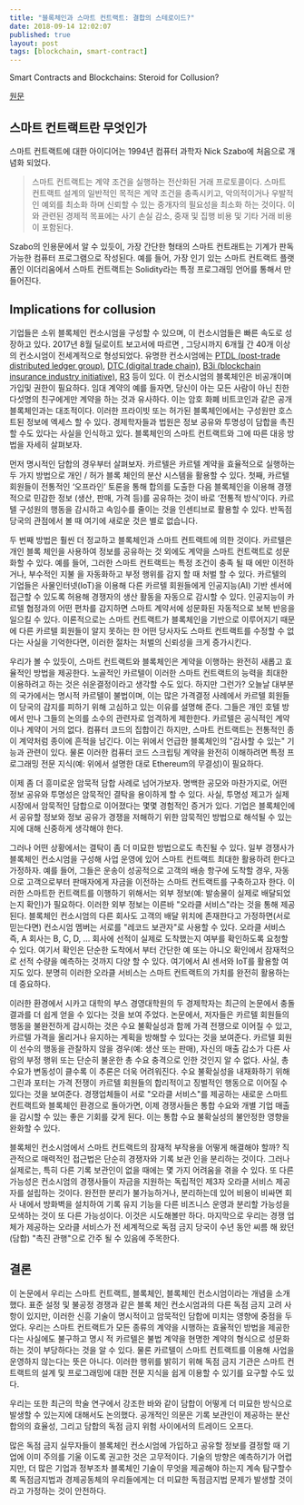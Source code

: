 ```yaml
---
title: "블록체인과 스마트 컨트랙트: 결합의 스테로이드?"
date: 2018-09-14 12:02:07
published: true
layout: post
tags: [blockchain, smart-contract]
---
```


Smart Contracts and Blockchains: Steroid for Collusion?

[원문](https://papers.ssrn.com/sol3/papers.cfm?abstract_id=3187010)

## 스마트 컨트랙트란 무엇인가

스마트 컨트랙트에 대한 아이디어는 1994년 컴퓨터 과학자 Nick Szabo에 처음으로 개념화 되었다.

> 스마트 컨트랙트는 계약 조건을 실행하는 전산화된 거래 프로토콜이다. 스마트 컨트랙트 설계의 일반적인 목적은 계약 조건을 충족시키고, 악의적이거나 우발적인 예외를 최소화 하며 신뢰할 수 있는 중개자의 필요성을 최소화 하는 것이다. 이와 관련된 경제적 목표에는 사기 손실 감소, 중재 및 집행 비용 및 기타 거래 비용이 포함된다.

Szabo의 인용문에서 알 수 있듯이, 가장 간단한 형태의 스마트 컨트래트는 기계가 판독 가능한 컴퓨터 프로그램으로 작성된다. 예를 들어, 가장 인기 있는 스마트 컨트랙트 플랫폼인 이더리움에서 스마트 컨트랙트는 Solidity라는 특정 프로그래밍 언어를 통해서 만들어진다.

## Implications for collusion

기업들은 소위 블록체인 컨소시엄을 구성할 수 있으며, 이 컨소시엄들은 빠른 속도로 성장하고 있다. 2017년 8월 딜로이트 보고서에 따르면 , 그당시까지 6개월 간 40개 이상의 컨소시엄이 전세계적으로 형성되었다. 유명한 컨소시엄에는 [PTDL (post-trade distributed ledger group)](http://www.ptdlgroup.org/), [DTC (digital trade chain)](https://www.bankingtech.com/tag/digital-trade-chain/), [B3i (blockchain insurance industry initiative)](https://b3i.tech/home.html), [R3](https://www.r3.com/) 등이 있다. 이 컨소시엄의 블록체인은 비공개이며 가입및 권한이 필요하다. 임대 계약의 예를 들자면, 당신이 아는 모든 사람이 아닌 친한 다섯명의 친구에게만 계약을 하는 것과 유사하다. 이는 암호 화폐 비트코인과 같은 공개 블록체인과는 대조적이다. 이러한 프라이빗 또는 허가된 블록체인에서는 구성원만 호스트된 정보에 엑세스 할 수 있다. 경제학자들과 법원은 정보 공유와 투명성이 담합을 촉진할 수도 있다는 사실을 인식하고 있다. 블록체인의 스마트 컨트랙트와 그에 따른 대응 방법을 자세히 살펴보자.

먼저 명시적인 담합의 경우부터 살펴보자. 카르텔은 카르텔 계약을 효율적으로 실행하는 두 가지 방법으로 개인 / 허가 블록 체인의 분산 시스템을 활용할 수 있다. 첫째, 카르텔 회원들이 전통적인 ‘오프라인’ 토론을 통해 합의를 도출한 다음 블록체인을 이용해 경쟁적으로 민감한 정보 (생산, 판매, 가격 등)를 공유하는 것이 바로 ‘전통적 방식’이다. 카르텔 구성원의 행동을 감시하고 속임수를 줄이는 것을 인센티브로 활용할 수 있다. 반독점 당국의 관점에서 볼 때 여기에 새로운 것은 별로 없습니다.

두 번째 방법은 훨씬 더 정교하고 블록체인과 스마트 컨트랙트에 의한 것이다. 카르텔은 개인 블록 체인을 사용하여 정보를 공유하는 것 외에도 계약을 스마트 컨트랙트로 성문화할 수 있다. 예를 들어, 그러한 스마트 컨트랙트는 특정 조건이 충족 될 때 에만 이전하거나, 부수적인 지불 을 자동화하고 부정 행위를 감지 할 때 처벌 할 수 있다. 카르텔의 기업들은 사물인터넷(IoT)을 이용해 다른 카르텔 회원들에게 인공지능(AI) 기반 센서에 접근할 수 있도록 허용해 경쟁자의 생산 활동을 자동으로 감시할 수 있다. 인공지능이 카르텔 협정과의 어떤 편차를 감지하면 스마트 계약서에 성문화된 자동적으로 보복 반응을 일으킬 수 있다. 이론적으로는 스마트 컨트랙트가 블록체인을 기반으로 이루어지기 때문에 다른 카르텔 회원들이 알지 못하는 한 어떤 당사자도 스마트 컨트랙트를 수정할 수 없다는 사실을 기억한다면, 이러한 절차는 처벌의 신뢰성을 크게 증가시킨다.

우리가 볼 수 있듯이, 스마트 컨트랙트와 블록체인은 계약을 이행하는 완전히 새롭고 효율적인 방법을 제공한다. 노골적인 카르텔이 이러한 스마트 컨트랙트의 능력을 최대한 이용하려고 하는 것은 쉬운결정이라고 생각할 수도 있다. 하지만 그런가? 오늘날 대부분의 국가에서는 명시적 카르텔이 불법이며, 이는 많은 가격결정 사례에서 카르텔 회원들이 당국의 감지를 피하기 위해 고심하고 있는 이유를 설명해 준다. 그들은 개인 호텔 방에서 만나 그들의 논의를 소수의 관련자로 엄격하게 제한한다. 카르텔은 공식적인 계약이나 계약이 거의 없다. 컴퓨터 코드의 집합이긴 하지만, 스마트 컨트랙트는 전통적인 종이 계약처럼 종이에 흔적을 남긴다. 이는 위에서 언급한 블록체인의 "감사할 수 있는" 기능과 관련이 있다. 물론 이러한 컴퓨터 코드 스크립팅 계약을 완전히 이해하려면 특정 프로그래밍 전문 지식(예: 위에서 설명한 대로 Ethereum의 무결성)이 필요하다.

이제 좀 더 흥미로운 암묵적 담합 사례로 넘어가보자. 명백한 공모와 마찬가지로, 어떤 정보 공유와 투명성은 암묵적인 결탁을 용이하게 할 수 있다. 사실, 투명성 제고가 실제 시장에서 암묵적인 담합으로 이어졌다는 몇몇 경험적인 증거가 있다. 기업은 블록체인에서 공유할 정보와 정보 공유가 경쟁을 저해하기 위한 암묵적인 방법으로 해석될 수 있는지에 대해 신중하게 생각해야 한다.

그러나 어떤 상황에서는 결탁이 좀 더 미묘한 방법으로도 촉진될 수 있다. 일부 경쟁사가 블록체인 컨소시엄을 구성해 사업 운영에 있어 스마트 컨트랙트 최대한 활용하려 한다고 가정하자. 예를 들어, 그들은 운송이 성공적으로 고객의 배송 항구에 도착할 경우, 자동으로 고객으로부터 판매자에게 자금을 이전하는 스마트 컨트랙트를 구축하고자 한다. 이러한 스마트한 컨트랙트를 이행하기 위해서는 외부 정보(예: 발송물이 실제로 배달되었는지 확인)가 필요하다. 이러한 외부 정보는 이른바 "오라클 서비스"라는 것을 통해 제공된다. 블록체인 컨소시엄의 다른 회사도 고객의 배달 위치에 존재한다고 가정하면(서로 믿는다면) 컨소시엄 멤버는 서로를 "레코드 보관자"로 사용할 수 있다. 오라클 서비스 즉, A 회사는 B, C, D, ... 회사에 선적이 실제로 도착했는지 여부를 확인하도록 요청할 수 있다. 여기서 확인은 단순한 도착에서 부터 간단한 예 또는 아니오 확인에서 잠재적으로 선적 수량을 예측하는 것까지 다양 할 수 있다. 여기에서 AI 센서와 IoT를 활용할 여지도 있다. 분명히 이러한 오라클 서비스는 스마트 컨트랙트의 가치를 완전히 활용하는 데 중요하다.

이러한 환경에서 시카고 대학의 부스 경영대학원의 두 경제학자는 최근의 논문에서 충돌 결과를 더 쉽게 얻을 수 있다는 것을 보여 주었다. 논문에서, 저자들은 카르텔 회원들의 행동을 불완전하게 감시하는 것은 수요 불확실성과 함께 가격 전쟁으로 이어질 수 있고, 카르텔 가격을 올리거나 유지하는 계획을 방해할 수 있다는 것을 보여준다. 카르텔 회원이 선수의 행동을 관찰하지 않을 경우(예: 생산 또는 판매), 자신의 매출 감소가 다른 사람의 부정 행위 또는 단순히 불운한 총 수요 충격으로 인한 것인지 알 수 없다. 사실, 총수요가 변동성이 클수록 이 추론은 더욱 어려워진다. 수요 불확실성을 내재화하기 위해 그린과 포터는 가격 전쟁이 카르텔 회원들의 합리적이고 징벌적인 행동으로 이어질 수 있다는 것을 보여준다. 경쟁업체들이 서로 "오라클 서비스"를 제공하는 새로운 스마트 컨트랙트와 블록체인 환경으로 돌아가면, 이제 경쟁사들은 통합 수요와 개별 기업 매출을 감시할 수 있는 좋은 기회를 갖게 된다. 이는 통합 수요 불확실성의 불안정한 영향을 완화할 수 있다.

블록체인 컨소시엄에서 스마트 컨트랙트의 잠재적 부작용을 어떻게 해결해야 할까? 직관적으로 매력적인 접근법은 단순히 경쟁자와 기록 보관 인을 분리하는 것이다. 그러나 실제로는, 특히 다른 기록 보관인이 없을 때에는 몇 가지 어려움을 겪을 수 있다. 또 다른 가능성은 컨소시엄의 경쟁사들이 자금을 지원하는 독립적인 제3자 오라클 서비스 제공자를 설립하는 것이다. 완전한 분리가 불가능하거나, 분리하는데 있어 비용이 비싸면 회사 내에서 방화벽을 설치하여 기록 유지 기능을 다른 비즈니스 운영과 분리할 가능성을 모색하는 것이 또 다른 가능성이다. 이것은 시도해볼만 하다. 마지막으로 우리는 경쟁 업체가 제공하는 오라클 서비스가 전 세계적으로 독점 금지 당국이 수년 동안 씨름 해 왔던 (담합) "촉진 관행"으로 간주 될 수 있음에 주목한다.

## 결론

이 논문에서 우리는 스마트 컨트랙트, 블록체인, 블록체인 컨소시엄이라는 개념을 소개했다. 표준 설정 및 불공정 경쟁과 같은 블록 체인 컨소시엄과의 다른 독점 금지 고려 사항이 있지만, 이러한 신흥 기술이 명시적이고 암묵적인 담합에 미치는 영향에 중점을 두었다.  우리는 스마트 컨트랙트가 모든 종류의 계약을 시행하는 효율적인 방법을 제공한다는 사실에도 불구하고 명시 적 카르텔은 불법 계약을 현명한 계약의 형식으로 성문화하는 것이 부당하다는 것을 알 수 있다. 물론 카르텔이 스마트 컨트랙트를 이용해 사업을 운영하지 않는다는 뜻은 아니다. 이러한 행위를 밝히기 위해 독점 금지 기관은 스마트 컨트랙트의 설계 및 프로그래밍에 대한 전문 지식을 쉽게 이용할 수 있기를 요구할 수도 있다.

우리는 또한 최근의 학술 연구에서 강조한 바와 같이 담합이 어떻게 더 미묘한 방식으로 발생할 수 있는지에 대해서도 논의했다. 공개적인 의문은 기록 보관인이 제공하는 분산 합의의 효율성, 그리고 담합의 독점 금지 위험 사이에서의 트레이드 오프다.

많은 독점 금지 실무자들이 블록체인 컨소시엄에 가입하고 공유할 정보를 결정할 때 기업에 이미 주의를 기울 이도록 권고한 것은 고무적이다. 기술의 방향은 예측하기가 어렵지만, 더 많은 기업과 정부조차 블록체인 기술이 무엇을 제공해야 하는지 계속 탐구할수록 독점금지법과 경제공동체의 우리들에게는 더 미묘한 독점금지법 문제가 발생할 것이라고 가정하는 것이 안전하다.